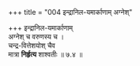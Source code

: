 +++
title = "004 इन्द्रानिल-यमार्काणाम् अग्नेश्"

+++
इन्द्रानिल-यमार्काणाम्  
अग्नेश् च वरुणस्य च ।  
चन्द्र-वित्तेशयोश् चैव  
मात्रा **निर्हृत्य** शाश्वतीः  ॥ ७.४ ॥